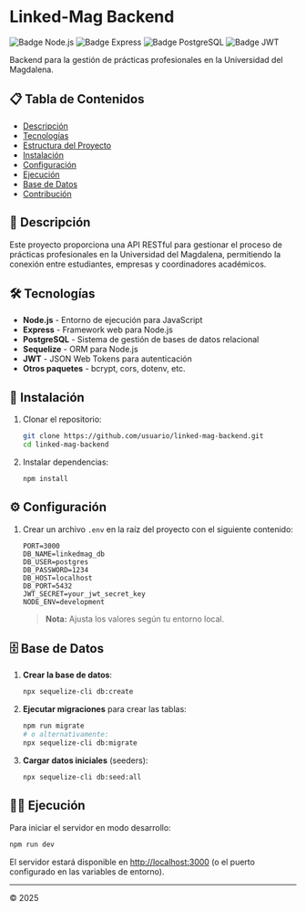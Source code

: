 # Linked-Mag Backend

![Badge Node.js](https://img.shields.io/badge/Node.js-339933?style=for-the-badge&logo=nodedotjs&logoColor=white)
![Badge Express](https://img.shields.io/badge/Express-000000?style=for-the-badge&logo=express&logoColor=white)
![Badge PostgreSQL](https://img.shields.io/badge/PostgreSQL-316192?style=for-the-badge&logo=postgresql&logoColor=white)
![Badge JWT](https://img.shields.io/badge/JWT-000000?style=for-the-badge&logo=JSON%20web%20tokens&logoColor=white)

Backend para la gestión de prácticas profesionales en la Universidad del Magdalena.

## 📋 Tabla de Contenidos

- [Descripción](#descripción)
- [Tecnologías](#tecnologías)
- [Estructura del Proyecto](#estructura-del-proyecto)
- [Instalación](#instalación)
- [Configuración](#configuración)
- [Ejecución](#ejecución)
- [Base de Datos](#base-de-datos)
- [Contribución](#contribución)

## 📝 Descripción

Este proyecto proporciona una API RESTful para gestionar el proceso de prácticas profesionales en la Universidad del Magdalena, permitiendo la conexión entre estudiantes, empresas y coordinadores académicos.

## 🛠️ Tecnologías

- **Node.js** - Entorno de ejecución para JavaScript
- **Express** - Framework web para Node.js
- **PostgreSQL** - Sistema de gestión de bases de datos relacional
- **Sequelize** - ORM para Node.js
- **JWT** - JSON Web Tokens para autenticación
- **Otros paquetes** - bcrypt, cors, dotenv, etc.
  
## 🚀 Instalación

1. Clonar el repositorio:
   ```bash
   git clone https://github.com/usuario/linked-mag-backend.git
   cd linked-mag-backend
   ```

2. Instalar dependencias:
   ```bash
   npm install
   ```

## ⚙️ Configuración

1. Crear un archivo `.env` en la raíz del proyecto con el siguiente contenido:

   ```
   PORT=3000
   DB_NAME=linkedmag_db
   DB_USER=postgres
   DB_PASSWORD=1234
   DB_HOST=localhost
   DB_PORT=5432
   JWT_SECRET=your_jwt_secret_key
   NODE_ENV=development
   ```

   > **Nota:** Ajusta los valores según tu entorno local.

## 🗄️ Base de Datos

1. **Crear la base de datos**:
   ```bash
   npx sequelize-cli db:create
   ```

2. **Ejecutar migraciones** para crear las tablas:
   ```bash
   npm run migrate
   # o alternativamente:
   npx sequelize-cli db:migrate
   ```

3. **Cargar datos iniciales** (seeders):
   ```bash
   npx sequelize-cli db:seed:all
   ```

## 🏃‍♂️ Ejecución

Para iniciar el servidor en modo desarrollo:
```bash
npm run dev
```

El servidor estará disponible en [http://localhost:3000](http://localhost:3000) (o el puerto configurado en las variables de entorno).

---

© 2025
